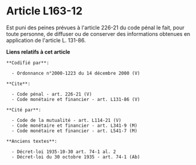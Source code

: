 # Article L163-12

Est puni des peines prévues à l'article 226-21 du code pénal le fait, pour toute personne, de diffuser ou de conserver des
informations obtenues en application de l'article L. 131-86.

**Liens relatifs à cet article**

	**Codifié par**:

	  - Ordonnance n°2000-1223 du 14 décembre 2000 (V)

	**Cite**:

	  - Code pénal - art. 226-21 (V)
	  - Code monétaire et financier - art. L131-86 (V)

	**Cité par**:

	  - Code de la mutualité - art. L114-21 (V)
	  - Code monétaire et financier - art. L341-9 (M)
	  - Code monétaire et financier - art. L541-7 (M)

	**Anciens textes**:

	  - Décret-loi 1935-10-30 art. 74-1 al. 2
	  - Décret-loi du 30 octobre 1935 - art. 74-1 (Ab)
